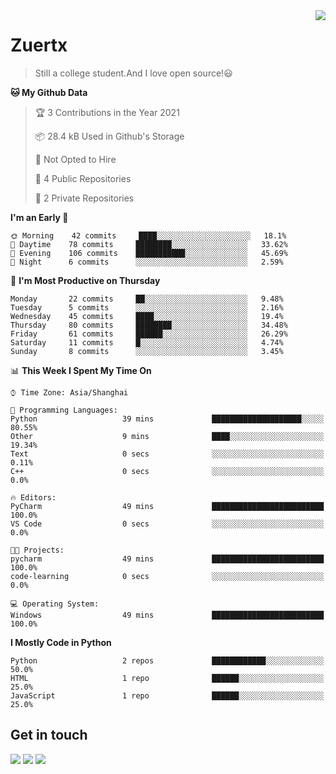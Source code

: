 <a href="#">
<img align="right" src="https://github-readme-stats.vercel.app/api?username=zuertx&show_icons=true&hide_border=true">
</a>

# Zuertx
> Still a college student.And I love open source!😃  

<!--START_SECTION:waka-->
**🐱 My Github Data** 

> 🏆 3 Contributions in the Year 2021
 > 
> 📦 28.4 kB Used in Github's Storage 
 > 
> 🚫 Not Opted to Hire
 > 
> 📜 4 Public Repositories 
 > 
> 🔑 2 Private Repositories  
 > 
**I'm an Early 🐤** 

```text
🌞 Morning    42 commits     ████░░░░░░░░░░░░░░░░░░░░░   18.1% 
🌆 Daytime    78 commits     ████████░░░░░░░░░░░░░░░░░   33.62% 
🌃 Evening    106 commits    ███████████░░░░░░░░░░░░░░   45.69% 
🌙 Night      6 commits      ░░░░░░░░░░░░░░░░░░░░░░░░░   2.59%

```
📅 **I'm Most Productive on Thursday** 

```text
Monday       22 commits     ██░░░░░░░░░░░░░░░░░░░░░░░   9.48% 
Tuesday      5 commits      ░░░░░░░░░░░░░░░░░░░░░░░░░   2.16% 
Wednesday    45 commits     ████░░░░░░░░░░░░░░░░░░░░░   19.4% 
Thursday     80 commits     ████████░░░░░░░░░░░░░░░░░   34.48% 
Friday       61 commits     ██████░░░░░░░░░░░░░░░░░░░   26.29% 
Saturday     11 commits     █░░░░░░░░░░░░░░░░░░░░░░░░   4.74% 
Sunday       8 commits      ░░░░░░░░░░░░░░░░░░░░░░░░░   3.45%

```


📊 **This Week I Spent My Time On** 

```text
⌚︎ Time Zone: Asia/Shanghai

💬 Programming Languages: 
Python                   39 mins             ████████████████████░░░░░   80.55% 
Other                    9 mins              ████░░░░░░░░░░░░░░░░░░░░░   19.34% 
Text                     0 secs              ░░░░░░░░░░░░░░░░░░░░░░░░░   0.11% 
C++                      0 secs              ░░░░░░░░░░░░░░░░░░░░░░░░░   0.0%

🔥 Editors: 
PyCharm                  49 mins             █████████████████████████   100.0% 
VS Code                  0 secs              ░░░░░░░░░░░░░░░░░░░░░░░░░   0.0%

🐱‍💻 Projects: 
pycharm                  49 mins             █████████████████████████   100.0% 
code-learning            0 secs              ░░░░░░░░░░░░░░░░░░░░░░░░░   0.0%

💻 Operating System: 
Windows                  49 mins             █████████████████████████   100.0%

```

**I Mostly Code in Python** 

```text
Python                   2 repos             ████████████░░░░░░░░░░░░░   50.0% 
HTML                     1 repo              ██████░░░░░░░░░░░░░░░░░░░   25.0% 
JavaScript               1 repo              ██████░░░░░░░░░░░░░░░░░░░   25.0%

```



<!--END_SECTION:waka-->

## Get in touch
[![](https://img.shields.io/badge/-https://zuertx.tk-0e83cd?style=flat-square&logo=Blogger&logoColor=fff)](https://zuertx.tk)
[![](https://img.shields.io/badge/-@zuertx-3db6f1?style=flat-square&logo=Telegram&logoColor=2ca5e0)](https://t.me/zuertx)
[![](https://img.shields.io/badge/-zuertx@gmail.com-911318?style=flat-square&logo=Gmail&logoColor=white&labelColor=c14438)](mailto:zuertx_at_gmail.com)
